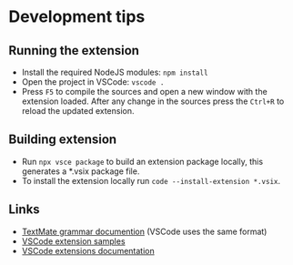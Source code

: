 # Development tips

## Running the extension

- Install the required NodeJS modules: `npm install`
- Open the project in VSCode: `vscode .`
- Press `F5` to compile the sources and open a new window with the extension
  loaded. After any change in the sources press the `Ctrl+R` to reload the
  updated extension.

## Building extension

- Run `npx vsce package` to build an extension package locally, this generates
  a *.vsix package file.
- To install the extension locally run `code --install-extension *.vsix`.

## Links

- [TextMate grammar
  documention](https://macromates.com/manual/en/language_grammars) (VSCode uses
  the same format)
- [VSCode extension
  samples](https://github.com/microsoft/vscode-extension-samples)
- [VSCode extensions documentation](https://code.visualstudio.com/api)
